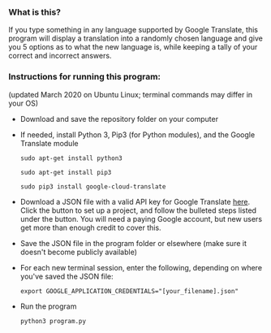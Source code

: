### What is this?
If you type something in any language supported by Google Translate, this program will display a translation into a randomly chosen language and give you 5 options as to what the new language is, while keeping a tally of your correct and incorrect answers.

### Instructions for running this program:
(updated March 2020 on Ubuntu Linux; terminal commands may differ in your OS)

* Download and save the repository folder on your computer

* If needed, install Python 3, Pip3 (for Python modules), and the Google Translate module

  `sudo apt-get install python3`

  `sudo apt-get install pip3`

  `sudo pip3 install google-cloud-translate`
  
* Download a JSON file with a valid API key for Google Translate [here](https://cloud.google.com/translate/docs/quickstart?csw=1). Click the button to set up a project, and follow the bulleted steps listed under the button. You will need a paying Google account, but new users get more than enough credit to cover this.

* Save the JSON file in the program folder or elsewhere (make sure it doesn't become publicly available)

* For each new terminal session, enter the following, depending on where you've saved the JSON file:

  `export GOOGLE_APPLICATION_CREDENTIALS="[your_filename].json"`

* Run the program

  `python3 program.py`
